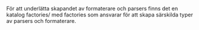 För att underlätta skapandet av formaterare och parsers finns det en katalog factories/ med factories som ansvarar för att skapa särskilda typer av parsers och formaterare.